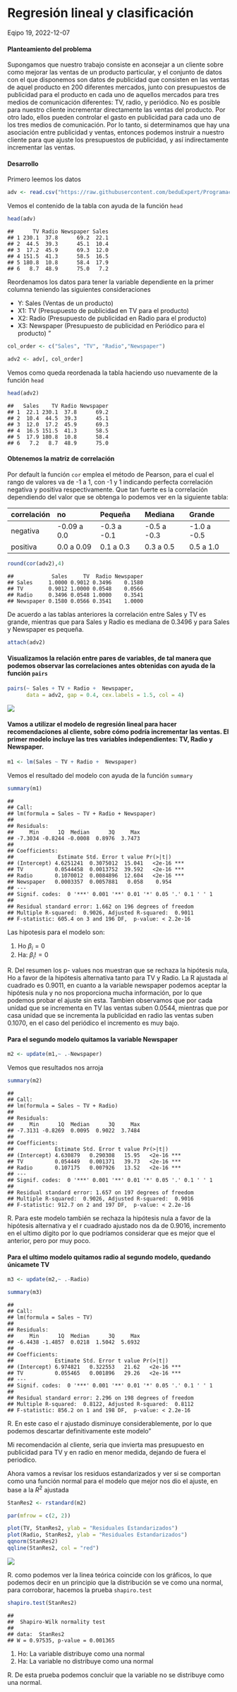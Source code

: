 Regresión lineal y clasificación 
================
Eqipo 19,
2022-12-07

#### Planteamiento del problema

Supongamos que nuestro trabajo consiste en aconsejar a un cliente sobre
como mejorar las ventas de un producto particular, y el conjunto de
datos con el que disponemos son datos de publicidad que consisten en las
ventas de aquel producto en 200 diferentes mercados, junto con
presupuestos de publicidad para el producto en cada uno de aquellos
mercados para tres medios de comunicación diferentes: TV, radio, y
periódico. No es posible para nuestro cliente incrementar directamente
las ventas del producto. Por otro lado, ellos pueden controlar el gasto
en publicidad para cada uno de los tres medios de comunicación. Por lo
tanto, si determinamos que hay una asociación entre publicidad y ventas,
entonces podemos instruir a nuestro cliente para que ajuste los
presupuestos de publicidad, y así indirectamente incrementar las ventas.

#### Desarrollo

Primero leemos los datos

``` r
adv <- read.csv("https://raw.githubusercontent.com/beduExpert/Programacion-R-Santander-2022/main/Sesion-06/data/advertising.csv")
```

Vemos el contenido de la tabla con ayuda de la función `head`

``` r
head(adv)
```

    ##      TV Radio Newspaper Sales
    ## 1 230.1  37.8      69.2  22.1
    ## 2  44.5  39.3      45.1  10.4
    ## 3  17.2  45.9      69.3  12.0
    ## 4 151.5  41.3      58.5  16.5
    ## 5 180.8  10.8      58.4  17.9
    ## 6   8.7  48.9      75.0   7.2

Reordenamos los datos para tener la variable dependiente en la primer
columna teniendo las siguientes consideraciones

- Y: Sales (Ventas de un producto)
- X1: TV (Presupuesto de publicidad en TV para el producto)
- X2: Radio (Presupuesto de publicidad en Radio para el producto)
- X3: Newspaper (Presupuesto de publicidad en Periódico para el
  producto) ”

``` r
col_order <- c("Sales", "TV", "Radio","Newspaper")
```

``` r
adv2 <- adv[, col_order]
```

Vemos como queda reordenada la tabla haciendo uso nuevamente de la
función `head`

``` r
head(adv2)
```

    ##   Sales    TV Radio Newspaper
    ## 1  22.1 230.1  37.8      69.2
    ## 2  10.4  44.5  39.3      45.1
    ## 3  12.0  17.2  45.9      69.3
    ## 4  16.5 151.5  41.3      58.5
    ## 5  17.9 180.8  10.8      58.4
    ## 6   7.2   8.7  48.9      75.0

#### Obtenemos la matriz de correlación

Por default la función `cor` emplea el método de Pearson, para el cual
el rango de valores va de -1 a 1, con -1 y 1 indicando perfecta
correlación negativa y positiva respectivamente. Que tan fuerte es la correlación 
dependiendo del valor que se obtenga lo podemos ver en la siguiente tabla:

| correlación | no           | Pequeña     | Mediana     | Grande      |
|  :---      | :---        |    :----   |   :---     |  :---     |
| negativa    | -0.09 a 0.0  | -0.3 a -0.1 | -0.5 a -0.3 | -1.0 a -0.5 |
| positiva    | 0.0 a 0.09   | 0.1 a 0.3   | 0.3 a 0.5   | 0.5 a 1.0   |

``` r
round(cor(adv2),4)
```

    ##            Sales     TV  Radio Newspaper
    ## Sales     1.0000 0.9012 0.3496    0.1580
    ## TV        0.9012 1.0000 0.0548    0.0566
    ## Radio     0.3496 0.0548 1.0000    0.3541
    ## Newspaper 0.1580 0.0566 0.3541    1.0000

De acuerdo a las tablas anteriores la correlación entre Sales y TV es
grande, mientras que para Sales y Radio es mediana de 0.3496 y para
Sales y Newspaper es pequeña.

``` r
attach(adv2)
```

#### Visualizamos la relación entre pares de variables, de tal manera que podemos observar las correlaciones antes obtenidas con ayuda de la función `pairs`

``` r
pairs(~ Sales + TV + Radio +  Newspaper, 
      data = adv2, gap = 0.4, cex.labels = 1.5, col = 4)
```

![](Postwork_6_files/figure-gfm/unnamed-chunk-8-1.png)<!-- -->

#### Vamos a utilizar el modelo de regresión lineal para hacer recomendaciones al cliente, sobre cómo podría incrementar las ventas. El primer modelo incluye las tres variables independientes: TV, Radio y Newspaper.

``` r
m1 <- lm(Sales ~ TV + Radio +  Newspaper)
```

Vemos el resultado del modelo con ayuda de la función `summary`

``` r
summary(m1)
```

    ## 
    ## Call:
    ## lm(formula = Sales ~ TV + Radio + Newspaper)
    ## 
    ## Residuals:
    ##     Min      1Q  Median      3Q     Max 
    ## -7.3034 -0.8244 -0.0008  0.8976  3.7473 
    ## 
    ## Coefficients:
    ##              Estimate Std. Error t value Pr(>|t|)    
    ## (Intercept) 4.6251241  0.3075012  15.041   <2e-16 ***
    ## TV          0.0544458  0.0013752  39.592   <2e-16 ***
    ## Radio       0.1070012  0.0084896  12.604   <2e-16 ***
    ## Newspaper   0.0003357  0.0057881   0.058    0.954    
    ## ---
    ## Signif. codes:  0 '***' 0.001 '**' 0.01 '*' 0.05 '.' 0.1 ' ' 1
    ## 
    ## Residual standard error: 1.662 on 196 degrees of freedom
    ## Multiple R-squared:  0.9026, Adjusted R-squared:  0.9011 
    ## F-statistic: 605.4 on 3 and 196 DF,  p-value: < 2.2e-16

Las hipotesis para el modelo son:

1.  Ho $\beta_i =0$
2.  Ha: $\beta_i != 0$

R. Del resumen los p- values nos muestran que se rechaza la hipótesis
nula, Ho a favor de la hipótesis alternativa tanto para TV y Radio. La R
ajustada al cuadrado es 0.9011, en cuanto a la variable newspaper
podemos aceptar la hipótesis nula y no nos proporciona mucha
información, por lo que podemos probar el ajuste sin esta. Tambien
observamos que por cada unidad que se incrementa en TV las ventas suben
0.0544, mientras que por casa unidad que se incrementa la publicidad en
radio las ventas suben 0.1070, en el caso del periódico el incremento es
muy bajo.

#### Para el segundo modelo quitamos la variable Newspaper

``` r
m2 <- update(m1,~ .-Newspaper)
```

Vemos que resultados nos arroja

``` r
summary(m2)
```

    ## 
    ## Call:
    ## lm(formula = Sales ~ TV + Radio)
    ## 
    ## Residuals:
    ##     Min      1Q  Median      3Q     Max 
    ## -7.3131 -0.8269  0.0095  0.9022  3.7484 
    ## 
    ## Coefficients:
    ##             Estimate Std. Error t value Pr(>|t|)    
    ## (Intercept) 4.630879   0.290308   15.95   <2e-16 ***
    ## TV          0.054449   0.001371   39.73   <2e-16 ***
    ## Radio       0.107175   0.007926   13.52   <2e-16 ***
    ## ---
    ## Signif. codes:  0 '***' 0.001 '**' 0.01 '*' 0.05 '.' 0.1 ' ' 1
    ## 
    ## Residual standard error: 1.657 on 197 degrees of freedom
    ## Multiple R-squared:  0.9026, Adjusted R-squared:  0.9016 
    ## F-statistic: 912.7 on 2 and 197 DF,  p-value: < 2.2e-16

R. Para este modelo también se rechaza la hipótesis nula a favor de la
hipótesis alternativa y el r cuadrado ajustado nos da de 0.9016,
incremento en el ultimo dígito por lo que podríamos considerar que es
mejor que el anterior, pero por muy poco.

#### Para el ultimo modelo quitamos radio al segundo modelo, quedando únicamete TV

``` r
m3 <- update(m2,~ .-Radio)
```

``` r
summary(m3)
```

    ## 
    ## Call:
    ## lm(formula = Sales ~ TV)
    ## 
    ## Residuals:
    ##     Min      1Q  Median      3Q     Max 
    ## -6.4438 -1.4857  0.0218  1.5042  5.6932 
    ## 
    ## Coefficients:
    ##             Estimate Std. Error t value Pr(>|t|)    
    ## (Intercept) 6.974821   0.322553   21.62   <2e-16 ***
    ## TV          0.055465   0.001896   29.26   <2e-16 ***
    ## ---
    ## Signif. codes:  0 '***' 0.001 '**' 0.01 '*' 0.05 '.' 0.1 ' ' 1
    ## 
    ## Residual standard error: 2.296 on 198 degrees of freedom
    ## Multiple R-squared:  0.8122, Adjusted R-squared:  0.8112 
    ## F-statistic: 856.2 on 1 and 198 DF,  p-value: < 2.2e-16

R. En este caso el r ajustado disminuye considerablemente, por lo que
podemos descartar definitivamente este modelo”

Mi recomendación al cliente, seria que invierta mas presupuesto en
publicidad para TV y en radio en menor medida, dejando de fuera el
periodico.

Ahora vamos a revisar los residuos estandarizados y ver si se comportan
como una función normal para el modelo que mejor nos dio el ajuste, en
base a la $R^ 2$ ajustada

``` r
StanRes2 <- rstandard(m2) 
```

``` r
par(mfrow = c(2, 2))

plot(TV, StanRes2, ylab = "Residuales Estandarizados")
plot(Radio, StanRes2, ylab = "Residuales Estandarizados")
qqnorm(StanRes2)
qqline(StanRes2, col = "red")
```

![](Postwork_6_files/figure-gfm/unnamed-chunk-16-1.png)<!-- -->

R. como podemos ver la linea teórica coincide con los gráficos, lo que
podemos decir en un principio que la distribución se ve como una normal,
para corroborar, hacemos la prueba `shapiro.test`

``` r
shapiro.test(StanRes2)
```

    ## 
    ##  Shapiro-Wilk normality test
    ## 
    ## data:  StanRes2
    ## W = 0.97535, p-value = 0.001365

1.  Ho: La variable distribuye como una normal
2.  Ha: La variable no distribuye como una normal

R. De esta prueba podemos concluir que la variable no se distribuye como
una normal.
